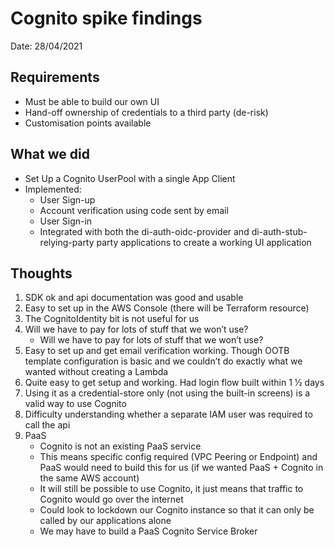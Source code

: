 # Cognito spike findings

Date: 28/04/2021

## Requirements

* Must be able to build our own UI
* Hand-off ownership of credentials to a third party (de-risk)
* Customisation points available

## What we did

* Set Up a Cognito UserPool with a single App Client
* Implemented:
    * User Sign-up
    * Account verification using code sent by email
    * User Sign-in
    * Integrated with both the di-auth-oidc-provider and di-auth-stub-relying-party party applications to create a working UI application

## Thoughts

1. SDK ok and api documentation was good and usable
2. Easy to set up in the AWS Console (there will be Terraform resource)
3. The CognitoIdentity bit is not useful for us
4. Will we have to pay for lots of stuff that we won’t use?
    * Will we have to pay for lots of stuff that we won’t use?
5. Easy to set up and get email verification working. Though OOTB template configuration is basic and we couldn’t do exactly what we wanted without creating a Lambda
6. Quite easy to get setup and working.  Had login flow built within 1 ½ days
7. Using it as a credential-store only (not using the built-in screens) is a valid way to use Cognito
8. Difficulty understanding whether a separate IAM user was required to call the api
9. PaaS
    * Cognito is not an existing PaaS service
    * This means specific config required (VPC Peering or Endpoint) and PaaS would need to build this for us (if we wanted PaaS + Cognito in the same AWS account)
    * It will still be possible to use Cognito, it just means that traffic to Cognito would go over the internet
    * Could look to lockdown our Cognito instance so that it can only be called by our applications alone
    * We may have to build a PaaS Cognito Service Broker